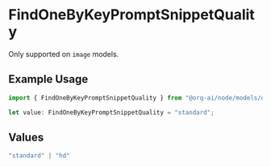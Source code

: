 # FindOneByKeyPromptSnippetQuality

Only supported on `image` models.

## Example Usage

```typescript
import { FindOneByKeyPromptSnippetQuality } from "@orq-ai/node/models/operations";

let value: FindOneByKeyPromptSnippetQuality = "standard";
```

## Values

```typescript
"standard" | "hd"
```